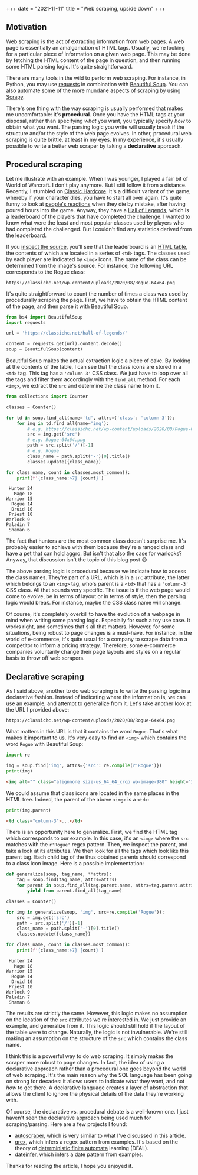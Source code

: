 +++
date = "2021-11-11"
title = "Web scraping, upside down"
+++

## Motivation

Web scraping is the act of extracting information from web pages. A web page is essentially an amalgamation of HTML tags. Usually, we're looking for a particular piece of information on a given web page. This may be done by fetching the HTML content of the page in question, and then running some HTML parsing logic. It's quite straightforward.

There are many tools in the wild to perform web scraping. For instance, in Python, you may use [requests](https://docs.python-requests.org/en/latest/) in combination with [Beautiful Soup](https://www.crummy.com/software/BeautifulSoup/bs4/doc/). You can also automate some of the more mundane aspects of scraping by using [Scrapy](https://scrapy.org/).

There's one thing with the way scraping is usually performed that makes me uncomfortable: it's **procedural**. Once you have the HTML tags at your disposal, rather than specifying *what* you want, you typically specify *how* to obtain what you want. The parsing logic you write will usually break if the structure and/or the style of the web page evolves. In other, procedural web scraping is quite brittle, at least in my eyes. In my experience, it's usually possible to write a better web scraper by taking a **declarative** approach.

## Procedural scraping

Let me illustrate with an example. When I was younger, I played a fair bit of World of Warcraft. I don't play anymore. But I still follow it from a distance. Recently, I stumbled on [Classic Hardcore](https://classichc.net/). It's a difficult variant of the game, whereby if your character dies, you have to start all over again. It's quite funny to look at [people's reactions](https://classichc.net/wow-classic-hardcore-death-clips-8/) when they die by mistake, after having poured hours into the game. Anyway, they have a [Hall of Legends](https://classichc.net/hall-of-legends/), which is a leaderboard of the players that have completed the challenge. I wanted to know what were the least and most popular classes used by players who had completed the challenged. But I couldn't find any statistics derived from the leaderboard.

If you [inspect the source](view-source:https://classichc.net/hall-of-legends/), you'll see that the leaderboard is an [HTML table](https://www.w3schools.com/html/html_tables.asp), the contents of which are located in a series of `<td>` tags. The classes used by each player are indicated by `<img>` icons. The name of the class can be determined from the image's source. For instance, the following URL corresponds to the Rogue class:

```
https://classichc.net/wp-content/uploads/2020/08/Rogue-64x64.png
```

It's quite straightforward to count the number of times a class was used by procedurally scraping the page. First, we have to obtain the HTML content of the page, and then parse it with Beautiful Soup.

```py
from bs4 import BeautifulSoup
import requests

url = 'https://classichc.net/hall-of-legends/'

content = requests.get(url).content.decode()
soup = BeautifulSoup(content)
```

Beautiful Soup makes the actual extraction logic a piece of cake. By looking at the contents of the table, I can see that the class icons are stored in a `<td>` tag. This tag has a `'column-3'` CSS class. We just have to loop over all the tags and filter them accordingly with the `find_all` method. For each `<img>`, we extract the `src` and determine the class name from it.

```py
from collections import Counter

classes = Counter()

for td in soup.find_all(name='td', attrs={'class': 'column-3'}):
    for img in td.find_all(name='img'):
        # e.g. https://classichc.net/wp-content/uploads/2020/08/Rogue-64x64.png
        src = img.get('src')
        # e.g. Rogue-64x64.png
        path = src.split('/')[-1]
        # e.g. Rogue
        class_name = path.split('-')[0].title()
        classes.update({class_name})

for class_name, count in classes.most_common():
    print(f'{class_name:>7} {count}')
```

```
 Hunter 24
   Mage 18
Warrior 15
  Rogue 14
  Druid 10
 Priest 10
Warlock 9
Paladin 7
 Shaman 6
```

The fact that hunters are the most common class doesn't surprise me. It's probably easier to achieve with them because they're a ranged class and have a pet that can hold aggro. But isn't that also the case for warlocks? Anyway, that discussion isn't the topic of this blog post 😅

The above parsing logic is procedural because we indicate how to access the class names. They're part of a URL, which is in a `src` attribute, the latter which belongs to an `<img>` tag, who's parent is a `<td>` that has a `'column-3'` CSS class. All that sounds very specific. The issue is if the web page would come to evolve, be in terms of layout or in terms of style, then the parsing logic would break. For instance, maybe the CSS class name will change.

Of course, it's completely overkill to have the evolution of a webpage in mind when writing some parsing logic. Especially for such a toy use case. It works right, and sometimes that's all that matters. However, for some situations, being robust to page changes is a must-have. For instance, in the world of e-commerce, it's quite usual for a company to scrape data from a competitor to inform a pricing strategy. Therefore, some e-commerce companies voluntarily change their page layouts and styles on a regular basis to throw off web scrapers.

## Declarative scraping

As I said above, another to do web scraping is to write the parsing logic in a declarative fashion. Instead of indicating where the information is, we can use an example, and attempt to generalize from it. Let's take another look at the URL I provided above:

```
https://classichc.net/wp-content/uploads/2020/08/Rogue-64x64.png
```

What matters in this URL is that it contains the word `Rogue`. That's what makes it important to us. It's very easy to find an `<img>` which contains the word `Rogue` with Beautiful Soup:

```py
import re

img = soup.find('img', attrs={'src': re.compile(r'Rogue')})
print(img)
```

```html
<img alt="" class="alignnone size-us_64_64_crop wp-image-980" height="32" src="https://classichc.net/wp-content/uploads/2020/08/Rogue-64x64.png" width="32"/>
```

We could assume that class icons are located in the same places in the HTML tree. Indeed, the parent of the above `<img>` is a `<td>`:

```py
print(img.parent)
```

```html
<td class="column-3">...</td>
```

There is an opportunity here to generalize. First, we find the HTML tag which corresponds to our example. In this case, it's an `<img>` where the `src` matches with the `r'Rogue'` regex pattern. Then, we inspect the parent, and take a look at its attributes. We then look for all the tags which look like this parent tag. Each child tag of the thus obtained parents should correspond to a class icon image. Here is a possible implementation:

```py
def generalize(soup, tag_name, **attrs):
    tag = soup.find(tag_name, attrs=attrs)
    for parent in soup.find_all(tag.parent.name, attrs=tag.parent.attrs):
        yield from parent.find_all(tag_name)

classes = Counter()

for img in generalize(soup, 'img', src=re.compile('Rogue')):
    src = img.get('src')
    path = src.split('/')[-1]
    class_name = path.split('-')[0].title()
    classes.update({class_name})

for class_name, count in classes.most_common():
    print(f'{class_name:>7} {count}')
```

```
 Hunter 24
   Mage 18
Warrior 15
  Rogue 14
  Druid 10
 Priest 10
Warlock 9
Paladin 7
 Shaman 6
```

The results are strictly the same. However, this logic makes no assumption on the location of the `src` attributes we're interested in. We just provide an example, and generalize from it. This logic should still hold if the layout of the table were to change. Naturally, the logic is not invulnerable. We're still making an assumption on the structure of the `src` which contains the class name.

I think this is a powerful way to do web scraping. It simply makes the scraper more robust to page changes. In fact, the idea of using a declarative approach rather than a procedural one goes beyond the world of web scraping. It's the main reason why the SQL language has been going on strong for decades: it allows users to indicate *what* they want, and not *how* to get there. A declarative language creates a layer of abstraction that allows the client to ignore the physical details of the data they're working with.

Of course, the declarative vs. procedural debate is a well-known one. I just haven't seen the declarative approach being used much for scraping/parsing. Here are a few projects I found:

- [autoscraper](https://github.com/alirezamika/autoscraper), which is very similar to what I've discussed in this article.
- [grex](https://github.com/pemistahl/grex), which infers a regex pattern from examples. It's based on the theory of [deterministic finite automata](https://www.wikiwand.com/en/Deterministic_finite_automaton) learning (DFAL).
- [dateinfer](https://github.com/jeffreystarr/dateinfer), which infers a date pattern from examples.

Thanks for reading the article, I hope you enjoyed it.
